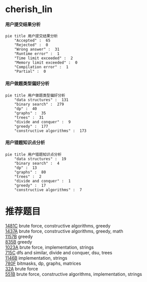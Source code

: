 # cherish_lin

<!-- tabs:start -->



#### **用户提交结果分析**

```mermaid
pie title 用户提交结果分析
    "Accepted" :  65
    "Rejected" :  0
    "Wrong answer" :  31
    "Runtime error" :  1
    "Time limit exceeded" :  2
    "Memory limit exceeded" :  0
    "Compilation error" :  1
    "Partial" :  0
```

#### **用户做题类型偏好分析**

```mermaid
pie title 用户做题类型偏好分析
    "data structures" :  131
    "binary search" :  279
    "dp" :  40
    "graphs" :  35
    "trees" :  31
    "divide and conquer" :  9
    "greedy" :  177
    "constructive algorithms" :  173
```
#### **用户错题知识点分析**

```mermaid
pie title 用户错题知识点分析
    "data structures" :  19
    "binary search" :  4
    "dp" :  13
    "graphs" :  80
    "trees" :  2
    "divide and conquer" :  1
    "greedy" :  17
    "constructive algorithms" :  7
```



<!-- tabs:end -->
# 推荐题目
[1481C](https://codeforces.com/contest/1481/problem/C)		brute force,
                        constructive algorithms,
                        greedy		  
[1437A](https://codeforces.com/contest/1437/problem/A)		brute force,
                        constructive algorithms,
                        greedy,
                        math		  
[1157B](https://codeforces.com/contest/1157/problem/B)		greedy		  
[835B](https://codeforces.com/contest/835/problem/B)		greedy		  
[1023A](https://codeforces.com/contest/1023/problem/A)		brute force,
                        implementation,
                        strings		  
[715C](https://codeforces.com/contest/715/problem/C)		dfs and similar,
                        divide and conquer,
                        dsu,
                        trees		  
[1146B](https://codeforces.com/contest/1146/problem/B)		implementation,
                        strings		  
[780F](https://codeforces.com/contest/780/problem/F)		bitmasks,
                        dp,
                        graphs,
                        matrices		  
[32A](https://codeforces.com/contest/32/problem/A)		brute force		  
[551B](https://codeforces.com/contest/551/problem/B)		brute force,
                        constructive algorithms,
                        implementation,
                        strings		  
